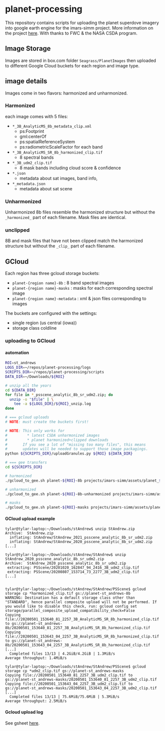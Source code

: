 # planet-processing
This repository contains scripts for uploading the planet superdove imagery into google earth engine for the imars-simm project.
More information on the project [here](https://github.com/cperaltab/Seagrass_mapping).
With thanks to FWC & the NASA CSDA program. 

## Image Storage
Images are stored in box.com folder `Seagrass/PlanetImages` then uploaded to different Google Cloud buckets for each region and image type.

## image details
Images come in two flavors: harmonized and unharmonized.

### Harmonized
each image comes with 5 files:
* `*_3B_AnalyticMS_8b_metadata_clip.xml`
  * ps:Footprint
  * gml:centerOf
  * ps:spatialReferenceSystem
  * ps:radiometricScaleFactor for each band
* `*_3B_AnalyticMS_SR_8b_harmonized_clip.tif`
  * 8 spectral bands
* `*_3B_udm2_clip.tif`
  * 8 mask bands including cloud score & confidence
* `*.json`
  * metadata about sat images, band info, 
* `*_metadata.json`
  * metadata about sat scene

### Unharmonized
Unharmonized 8b files resemble the harmonized structure but without the `_harmonized_` part of each filename.
Mask files are identical.

### unclipped
8B and mask files that have not been clipped match the harmonized structure but without the `_clip_` part of each filename.
 
## GCloud
Each region has three gcloud storage buckets:
* `planet-{region name}-8b` : 8 band spectral images
* `planet-{region name}-masks` : masks for each corresponding spectral image
* `planet-{region name}-metadata` : xml & json files corresponding to images

The buckets are configured with the settings:
* single region (us central (iowa))
* storage class coldline

### uploading to GCloud
#### automation
```bash
ROI=st_andrews
LOGS_DIR=~/repos/planet-processing/logs
SCRIPTS_DIR=~/repos/planet-processing/scripts
DATA_DIR=~/Downloads/${ROI}

# unzip all the years
cd ${DATA_DIR}
for file in *_psscene_analytic_8b_sr_udm2.zip; do
  unzip -o "$file" | \
    tee -a ${LOGS_DIR}/${ROI}_unzip.log
done

# === gcloud uploads
# NOTE: must create the buckets first!

# NOTE: This only works for
#         * latest CSDA unharmonized images
#         * planet harmonized+clipped downloads
#       If you see a lot of "missing too many files", this means
#       updates will be needed to support those image packagings.
python ${SCRIPTS_DIR}/uploadGranules.py ${ROI} ${DATA_DIR}

# === gee transfers
cd ${SCRIPTS_DIR}

# harmonized
./gcloud_to_gee.sh planet-${ROI}-8b projects/imars-simm/assets/planet_${ROI} planet-${ROI}-metadata

# unharmonized
./gcloud_to_gee.sh planet-${ROI}-8b-unharmonized projects/imars-simm/assets/planet_${ROI}_unharmonized planet-${ROI}-metadata

# masks
./gcloud_to_gee.sh planet-${ROI}-masks projects/imars-simm/assets/planet_${ROI}_masks planet-${ROI}-metadata

```

#### GCloud upload example
```
tylar@tylar-laptop:~/Downloads/stAndrew$ unzip StAndrew.zip 
Archive:  StAndrew.zip
  inflating: StAndrew/StAndrew_2021_psscene_analytic_8b_sr_udm2.zip  
  inflating: StAndrew/StAndrew_2020_psscene_analytic_8b_sr_udm2.zip  
[...]

tylar@tylar-laptop:~/Downloads/stAndrew/StAndrew$ unzip StAndrew_2020_psscene_analytic_8b_sr_udm2.zip 
Archive:  StAndrew_2020_psscene_analytic_8b_sr_udm2.zip
 extracting: PSScene/20201020_162847_94_2416_3B_udm2_clip.tif  
 extracting: PSScene/20200807_153714_73_2277_3B_udm2_clip.tif  
[...]


tylar@tylar-laptop:~/Downloads/stAndrew/StAndrew/PSScene$ gcloud storage cp *harmonized_clip.tif gs://planet-st_andrews-8b
WARNING: Destination has a default storage class other than "STANDARD", hence parallel composite upload will not be performed. If you would like to disable this check, run: gcloud config set storage/parallel_composite_upload_compatibility_check=False
Copying file://20200501_153640_81_2257_3B_AnalyticMS_SR_8b_harmonized_clip.tif to gs://planet-st_andrews-8b/20200501_153640_81_2257_3B_AnalyticMS_SR_8b_harmonized_clip.tif
Copying file://20200501_153643_04_2257_3B_AnalyticMS_SR_8b_harmonized_clip.tif to gs://planet-st_andrews-8b/20200501_153643_04_2257_3B_AnalyticMS_SR_8b_harmonized_clip.tif
[...]
  Completed files 13/13 | 4.2GiB/4.2GiB | 1.3MiB/s                                                                        
Average throughput: 1.4MiB/s

tylar@tylar-laptop:~/Downloads/stAndrew/StAndrew/PSScene$ gcloud storage cp *udm2_clip.tif gs://planet-st_andrews-masks
Copying file://20200501_153640_81_2257_3B_udm2_clip.tif to gs://planet-st_andrews-masks/20200501_153640_81_2257_3B_udm2_clip.tif
Copying file://20200501_153643_04_2257_3B_udm2_clip.tif to gs://planet-st_andrews-masks/20200501_153643_04_2257_3B_udm2_clip.tif
[...]
  Completed files 13/13 | 75.6MiB/75.6MiB | 5.3MiB/s                                                                      
Average throughput: 2.5MiB/s

```

#### Gcloud upload log
See gsheet [here](https://docs.google.com/spreadsheets/d/1FgX-tFABzozvQL9BFV2L31StNqP6RoWcjXp4T_JCUVI/edit?usp=sharing).
